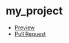 # my_project
  - [Preview](https://github.com/Anastasia4sik/my_project)
  - [Pull Request](https://github.com/Anastasia4sik/my_project/pull/1/files)